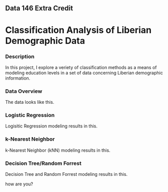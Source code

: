 ## Data 146 Extra Credit
# Classification Analysis of Liberian Demographic Data

### Description

In this project, I explore a veriety of classification methods as a means of modeling education levels in a set of data concerning Liberian demographic information. 

### Data Overview

The data looks like this.

### Logistic Regression

Logisitic Regression modeling results in this. 

### k-Nearest Neighbor

k-Nearest Neighbor (kNN) modeling results in this. 

### Decision Tree/Random Forrest

Decision Tree and Random Forrest modeling results in this. 

how are you?
